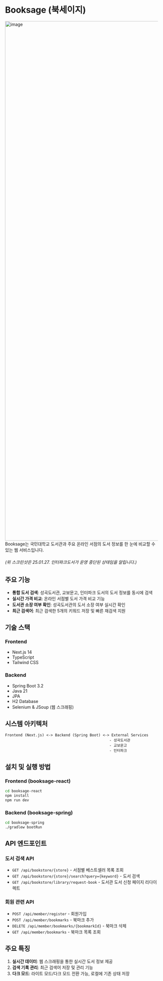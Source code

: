 # Booksage (북세이지)
<img width="1710" alt="image" src="https://github.com/user-attachments/assets/1f550cff-1838-4cfc-bcf8-a3d68ce9543f" />
Booksage는 국민대학교 도서관과 주요 온라인 서점의 도서 정보를 한 눈에 비교할 수 있는 웹 서비스입니다.

###### (위 스크린샷은 25.01.27. 인터파크도서가 운영 중단된 상태임을 알립니다.)


## 주요 기능

- **통합 도서 검색**: 성곡도서관, 교보문고, 인터파크 도서의 도서 정보를 동시에 검색
- **실시간 가격 비교**: 온라인 서점별 도서 가격 비교 기능
- **도서관 소장 여부 확인**: 성곡도서관의 도서 소장 여부 실시간 확인
- **최근 검색어**: 최근 검색한 5개의 키워드 저장 및 빠른 재검색 지원

## 기술 스택

### Frontend
- Next.js 14
- TypeScript
- Tailwind CSS

### Backend
- Spring Boot 3.2
- Java 21
- JPA
- H2 Database
- Selenium & JSoup (웹 스크래핑)

## 시스템 아키텍처

```
Frontend (Next.js) <-> Backend (Spring Boot) <-> External Services
                                                - 성곡도서관
                                                - 교보문고
                                                - 인터파크
```

## 설치 및 실행 방법

### Frontend (booksage-react)
```bash
cd booksage-react
npm install
npm run dev
```

### Backend (booksage-spring)
```bash
cd booksage-spring
./gradlew bootRun
```

## API 엔드포인트

### 도서 검색 API
- `GET /api/bookstore/{store}` - 서점별 베스트셀러 목록 조회
- `GET /api/bookstore/{store}/search?query={keyword}` - 도서 검색
- `GET /api/bookstore/library/request-book` - 도서관 도서 신청 페이지 리다이렉트

### 회원 관련 API
- `POST /api/member/register` - 회원가입
- `POST /api/member/bookmarks` - 북마크 추가
- `DELETE /api/member/bookmarks/{bookmarkId}` - 북마크 삭제
- `GET /api/member/bookmarks` - 북마크 목록 조회

## 주요 특징

1. **실시간 데이터**: 웹 스크래핑을 통한 실시간 도서 정보 제공
2. **검색 기록 관리**: 최근 검색어 저장 및 관리 기능
3. **다크 모드**: 라이트 모드/다크 모드 전환 가능, 로컬에 기존 상태 저장
